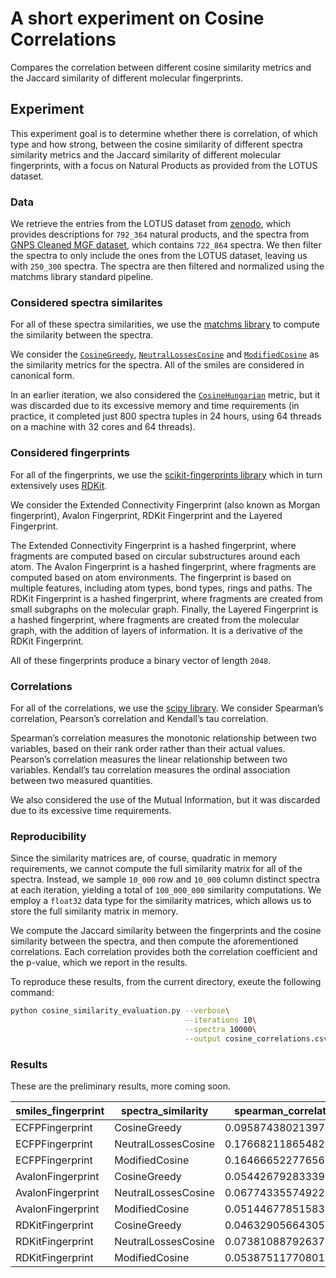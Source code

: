 # A short experiment on Cosine Correlations

Compares the correlation between different cosine similarity metrics and the Jaccard similarity of different molecular fingerprints.

## Experiment

This experiment goal is to determine whether there is correlation, of which type and how strong, between the cosine similarity of different spectra similarity metrics and the Jaccard similarity of different molecular fingerprints, with a focus on Natural Products as provided from the LOTUS dataset.

### Data

We retrieve the entries from the LOTUS dataset from [zenodo](https://zenodo.org/record/7534071/files/230106_frozen_metadata.csv.gz), which provides descriptions for `792_364` natural products, and the spectra from [GNPS Cleaned MGF dataset](https://external.gnps2.org/processed_gnps_data/gnps_cleaned.mgf), which contains `722_864` spectra. We then filter the spectra to only include the ones from the LOTUS dataset, leaving us with `250_300` spectra. The spectra are then filtered and normalized using the matchms library standard pipeline.

### Considered spectra similarites

For all of these spectra similarities, we use the [matchms library](https://matchms.readthedocs.io/en/latest/index.html) to compute the similarity between the spectra.

We consider the [`CosineGreedy`](https://matchms.readthedocs.io/en/latest/api/matchms.similarity.CosineGreedy.html), [`NeutralLossesCosine`](https://matchms.readthedocs.io/en/latest/api/matchms.similarity.NeutralLossesCosine.html) and [`ModifiedCosine`](https://matchms.readthedocs.io/en/latest/api/matchms.similarity.ModifiedCosine.html) as the similarity metrics for the spectra. All of the smiles are considered in canonical form.

In an earlier iteration, we also considered the [`CosineHungarian`](https://matchms.readthedocs.io/en/latest/api/matchms.similarity.CosineHungarian.html) metric, but it was discarded due to its excessive memory and time requirements (in practice, it completed just 800 spectra tuples in 24 hours, using 64 threads on a machine with 32 cores and 64 threads).

### Considered fingerprints

For all of the fingerprints, we use the [scikit-fingerprints library](https://github.com/scikit-fingerprints/scikit-fingerprints) which in turn extensively uses [RDKit](https://www.rdkit.org/).

We consider the Extended Connectivity Fingerprint (also known as Morgan fingerprint), Avalon Fingerprint, RDKit Fingerprint and the Layered Fingerprint.

The Extended Connectivity Fingerprint is a hashed fingerprint, where fragments are computed based on circular substructures around each atom.
The Avalon Fingerprint is a hashed fingerprint, where fragments are computed based on atom environments. The fingerprint is based on multiple features, including atom types, bond types, rings and paths.
The RDKit Fingerprint is a hashed fingerprint, where fragments are created from small subgraphs on the molecular graph.
Finally, the Layered Fingerprint is a hashed fingerprint, where fragments are created from the molecular graph, with the addition of layers of information. It is a derivative of the RDKit Fingerprint.

All of these fingerprints produce a binary vector of length `2048`.

### Correlations

For all of the correlations, we use the [scipy library](https://www.scipy.org/). We consider Spearman’s correlation, Pearson’s correlation and Kendall’s tau correlation.

Spearman’s correlation measures the monotonic relationship between two variables, based on their rank order rather than their actual values.
Pearson’s correlation measures the linear relationship between two variables.
Kendall’s tau correlation measures the ordinal association between two measured quantities.

We also considered the use of the Mutual Information, but it was discarded due to its excessive time requirements.

### Reproducibility

Since the similarity matrices are, of course, quadratic in memory requirements, we cannot compute the full similarity matrix for all of the spectra. Instead, we sample `10_000` row and `10_000` column distinct spectra at each iteration, yielding a total of `100_000_000` similarity computations. We employ a `float32` data type for the similarity matrices, which allows us to store the full similarity matrix in memory.

We compute the Jaccard similarity between the fingerprints and the cosine similarity between the spectra, and then compute the aforementioned correlations. Each correlation provides both the correlation coefficient and the p-value, which we report in the results.

To reproduce these results, from the current directory, exeute the following command:

```bash
python cosine_similarity_evaluation.py --verbose\
                                       --iterations 10\
                                       --spectra 10000\
                                       --output cosine_correlations.csv
```

### Results

These are the preliminary results, more coming soon.

| smiles_fingerprint   | spectra_similarity   | spearman_correlation  | p_value |
|----------------------|----------------------|-----------------------|---------|
| ECFPFingerprint      | CosineGreedy         | 0.09587438021397068    | 0.0     |
| ECFPFingerprint      | NeutralLossesCosine  | 0.17668211865482553    | 0.0     |
| ECFPFingerprint      | ModifiedCosine       | 0.1646665227765613     | 0.0     |
| AvalonFingerprint    | CosineGreedy         | 0.054426792833399164   | 0.0     |
| AvalonFingerprint    | NeutralLossesCosine  | 0.06774335574922398    | 0.0     |
| AvalonFingerprint    | ModifiedCosine       | 0.051446778515837406   | 0.0     |
| RDKitFingerprint     | CosineGreedy         | 0.046329056643053326   | 0.0     |
| RDKitFingerprint     | NeutralLossesCosine  | 0.07381088792637187    | 0.0     |
| RDKitFingerprint     | ModifiedCosine       | 0.053875117708015174   | 0.0     |